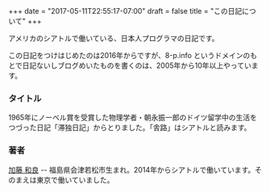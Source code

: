 +++
date = "2017-05-11T22:55:17-07:00"
draft = false
title = "この日記について"
+++

アメリカのシアトルで働いている、日本人プログラマの日記です。

この日記をつけはじめたのは2016年からですが、8-p.info というドメインのもとで日記ないしブログめいたものを書くのは、2005年から10年以上やっています。

### タイトル

1965年にノーベル賞を受賞した物理学者・朝永振一郎のドイツ留学中の生活をつづった日記「滞独日記」からとりました。「舎路」はシアトルと読みます。

### 著者

[加藤 和良](https://8-p.info/me/) -- 福島県会津若松市生まれ。2014年からシアトルで働いています。そのまえは東京で働いていました。
